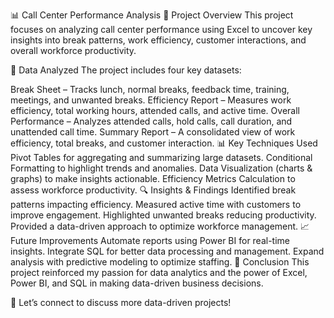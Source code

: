 📊 Call Center Performance Analysis
🚀 Project Overview
This project focuses on analyzing call center performance using Excel to uncover key insights into break patterns, work efficiency, customer interactions, and overall workforce productivity.

📂 Data Analyzed
The project includes four key datasets:

Break Sheet – Tracks lunch, normal breaks, feedback time, training, meetings, and unwanted breaks.
Efficiency Report – Measures work efficiency, total working hours, attended calls, and active time.
Overall Performance – Analyzes attended calls, hold calls, call duration, and unattended call time.
Summary Report – A consolidated view of work efficiency, total breaks, and customer interaction.
📊 Key Techniques Used
Pivot Tables for aggregating and summarizing large datasets.
Conditional Formatting to highlight trends and anomalies.
Data Visualization (charts & graphs) to make insights actionable.
Efficiency Metrics Calculation to assess workforce productivity.
🔍 Insights & Findings
Identified break patterns impacting efficiency.
Measured active time with customers to improve engagement.
Highlighted unwanted breaks reducing productivity.
Provided a data-driven approach to optimize workforce management.
📈 Future Improvements
Automate reports using Power BI for real-time insights.
Integrate SQL for better data processing and management.
Expand analysis with predictive modeling to optimize staffing.
🎯 Conclusion
This project reinforced my passion for data analytics and the power of Excel, Power BI, and SQL in making data-driven business decisions.

🚀 Let’s connect to discuss more data-driven projects!

